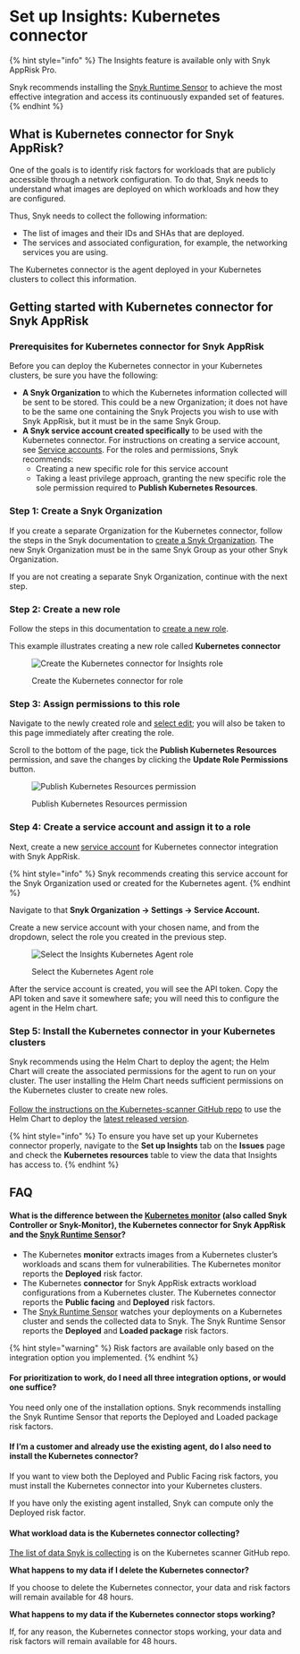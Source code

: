# Set up Insights: Kubernetes connector

{% hint style="info" %}
The Insights feature is available only with Snyk AppRisk Pro.

Snyk recommends installing the [Snyk Runtime Sensor](../../snyk-apprisk/integrations-for-snyk-apprisk/snyk-runtime-sensor.md) to achieve the most effective integration and access its continuously expanded set of features.
{% endhint %}

## What is Kubernetes connector for Snyk AppRisk?

One of the goals is to identify risk factors for workloads that are publicly accessible through a network configuration. To do that, Snyk needs to understand what images are deployed on which workloads and how they are configured.&#x20;

Thus, Snyk needs to collect the following information:

* The list of images and their IDs and SHAs that are deployed.
* The services and associated configuration, for example, the networking services you are using.

The Kubernetes connector is the agent deployed in your Kubernetes clusters to collect this information.&#x20;

## Getting started with Kubernetes connector for Snyk AppRisk

### Prerequisites for Kubernetes connector for Snyk AppRisk

Before you can deploy the Kubernetes connector in your Kubernetes clusters, be sure you have the following:

* **A Snyk Organization** to which the Kubernetes information collected will be sent to be stored. This could be a new Organization; it does not have to be the same one containing the Snyk Projects you wish to use with Snyk AppRisk, but it must be in the same Snyk Group.&#x20;
* **A Snyk service account created specifically** to be used with the Kubernetes connector. For instructions on creating a service account, see [Service accounts](../../../enterprise-setup/service-accounts/). For the roles and permissions, Snyk recommends:
  * Creating a new specific role for this service account
  * Taking a least privilege approach, granting the new specific role the sole permission required to **Publish Kubernetes Resources**.

### Step 1: Create a Snyk Organization

If you create a separate Organization for the Kubernetes connector, follow the steps in the Snyk documentation to [create a Snyk Organization](../../../snyk-admin/groups-and-organizations/organizations/create-and-delete-organizations.md#create-an-organization). The new Snyk Organization must be in the same Snyk Group as your other Snyk Organization.&#x20;

If you are not creating a separate Snyk Organization, continue with the next step.

### Step 2: Create a new role

Follow the steps in this documentation to [create a new role](../../../snyk-admin/user-roles/user-role-management.md#create-a-role).

This example illustrates creating a new role called **Kubernetes connector**

<figure><img src="../../../.gitbook/assets/image (14) (1) (1).png" alt="Create the Kubernetes connector for Insights role"><figcaption><p>Create the Kubernetes connector for role</p></figcaption></figure>

### Step 3: Assign permissions to this role

Navigate to the newly created role and [select edit](../../../snyk-admin/user-roles/user-role-management.md#edit-a-role); you will also be taken to this page immediately after creating the role.&#x20;

Scroll to the bottom of the page, tick the **Publish Kubernetes Resources** permission, and save the changes by clicking the **Update Role Permissions** button.&#x20;

<figure><img src="../../../.gitbook/assets/image (12) (1) (1).png" alt="Publish Kubernetes Resources permission"><figcaption><p>Publish Kubernetes Resources permission</p></figcaption></figure>

### Step 4: Create a service account and assign it to a role

Next, create a new [service account](../../../enterprise-setup/service-accounts/) for Kubernetes connector integration with Snyk AppRisk.

{% hint style="info" %}
Snyk recommends creating this service account for the Snyk Organization used or created for the Kubernetes agent.&#x20;
{% endhint %}

Navigate to that **Snyk Organization -> Settings -> Service Account.**

Create a new service account with your chosen name, and from the dropdown, select the role you created in the previous step.

<figure><img src="../../../.gitbook/assets/image (11) (2) (1).png" alt="Select the Insights Kubernetes Agent role"><figcaption><p>Select the Kubernetes Agent role</p></figcaption></figure>

After the service account is created, you will see the API token. Copy the API token and save it somewhere safe; you will need this to configure the agent in the Helm chart.

### Step 5: Install the Kubernetes connector in your Kubernetes clusters

Snyk recommends using the Helm Chart to deploy the agent; the Helm Chart will create the associated permissions for the agent to run on your cluster. The user installing the Helm Chart needs sufficient permissions on the Kubernetes cluster to create new roles. \
\
[Follow the instructions on the Kubernetes-scanner GitHub repo](https://github.com/snyk/kubernetes-scanner) to use the Helm Chart to deploy the [latest released version](https://github.com/snyk/kubernetes-scanner/releases).

{% hint style="info" %}
To ensure you have set up your Kubernetes connector properly, navigate to the **Set up Insights** tab on the **Issues** page and check the **Kubernetes resources** table to view the data that Insights has access to.
{% endhint %}

## FAQ

#### **What is the difference between the** [**Kubernetes monitor**](../../../scan-with-snyk/snyk-container/kubernetes-integration/overview-of-kubernetes-integration/) **(also called Snyk Controller or Snyk-Monitor), the Kubernetes connector for Snyk AppRisk and the** [**Snyk Runtime Sensor**](../../snyk-apprisk/integrations-for-snyk-apprisk/snyk-runtime-sensor.md)**?**

* The Kubernetes **monitor** extracts images from a Kubernetes cluster’s workloads and scans them for vulnerabilities. The Kubernetes monitor reports the **Deployed** risk factor.
* The Kubernetes **connector** for Snyk AppRisk extracts workload configurations from a Kubernetes cluster. The Kubernetes connector reports the **Public facing** and **Deployed** risk factors.
* The [Snyk Runtime Sensor](../../snyk-apprisk/integrations-for-snyk-apprisk/snyk-runtime-sensor.md) watches your deployments on a Kubernetes cluster and sends the collected data to Snyk. The Snyk Runtime Sensor reports the **Deployed** and **Loaded package** risk factors.

{% hint style="warning" %}
Risk factors are available only based on the integration option you implemented.
{% endhint %}

#### **For prioritization to work, do I need all three integration options, or would one suffice?**

You need only one of the installation options. Snyk recommends installing the Snyk Runtime Sensor that reports the Deployed and Loaded package risk factors.&#x20;

#### **If I’m a customer and already use the existing agent, do I also need to install the Kubernetes connector?**

If you want to view both the Deployed and Public Facing risk factors, you must install the Kubernetes connector into your Kubernetes clusters.

If you have only the existing agent installed, Snyk can compute only the Deployed risk factor.

#### **What workload data is the Kubernetes connector collecting?**

[The list of data Snyk is collecting](https://github.com/snyk/kubernetes-scanner/blob/main/helm/kubernetes-scanner/values.yaml) is on the Kubernetes scanner GitHub repo.

**What happens to my data if I delete the Kubernetes connector?**

If you choose to delete the Kubernetes connector, your data and risk factors will remain available for 48 hours.

**What happens to my data if the Kubernetes connector stops working?**

If, for any reason, the Kubernetes connector stops working, your data and risk factors will remain available for 48 hours.
